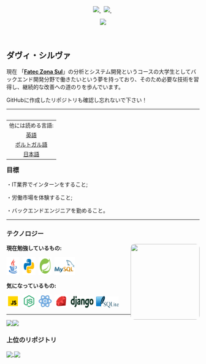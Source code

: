 <p align="center">
  <!-- Badge - LinkedIn -->
  <a href="https://www.linkedin.com/in/davialvessilva">
    <img src="https://img.shields.io/badge/-LinkedIn-0e00cf?style=round-square&logo=Linkedin&logoColor=&link=https://www.linkedin.com/in/davialvessilva">
  </a>
  &nbsp;
  <!-- Badge - 電子メール -->
  <a href="mailto:daviricardo205@gmail.com">
    <img src="https://img.shields.io/badge/-Email-ff0000?style=round-square&logo=gmail&logoColor=white&link=mailto:daviricardo205@gmail.com">
  </a>
  &nbsp;
   <p align="center">
  <!-- Badge - 閲覧数 -->
   <img src= "https://komarev.com/ghpvc/?username=DaviRicardo&color=800080">
  </p>
  &nbsp;
</p>

<!-- 自己紹介 -->
## ダヴィ・シルヴァ
<p> 現在 「<strong><a target="_blank" href="https://www.linkedin.com/company/fatec-zona-sul?originalSubdomain=br">Fatec Zona Sul</a></strong>」の分析とシステム開発というコースの大学生としてバックエンド開発分野で働きたいという夢を持っており、そのため必要な技術を習得し、継続的な改善への道のりを歩んでいます。</p>
<p>GitHubに作成したリポジトリも確認し忘れないで下さい！</p>

---

<!-- 英語、日本語とポルトガル語でのREADME: -->
<table align="right">
 <td>他には読める言語:</td>
    <tr><td align="center"><a href="README_ENG.md">英語</a></td></tr>
    <tr><td align="center"><a href="README.md">ポルトガル語</a></tr>
    <tr><td align="center"><a href="README_JP.md">日本語</a></td></tr>
  </td>
</table>

### 目標

<p>・IT業界でインターンをすること;</p>
<p>・労働市場を体験すること;</p>
<p>・バックエンドエンジニアを勤めること。</p>


---

### テクノロジー

<!-- Yeji ギフ  -->
<img src="./recursos/yejigif.gif" width="180px" height="197px" align="right" style="border-radius: 10px;">

**現在勉強しているもの:**

<p align="left">
  <!-- Java アイコン -->
  <img src="./recursos/icones/java.svg" width="34px" height="47px">&nbsp;
  <!-- Python アイコン -->
  <img src="./recursos/icones/python.svg" width="34px" height="47px">&nbsp;
  <!-- SpringBoot アイコン -->
  <img src="./recursos/icones/springboot.svg" width="34px" height="47px">&nbsp;
  <!-- MySQL アイコン -->
  <img src="./recursos/icones/mysql.svg" width="52x" height="47px">&nbsp;
</p>

**気になっているもの:**

<p align="left">
  <!-- JavaScript アイコン -->
  <img src="./recursos/icones/javascript.svg" width="34px" height="34px">&nbsp;
  <!-- NodeJs　アイコン -->
  <img src="./recursos/icones/nodejs.svg" width="34px" height="34px">&nbsp;
    <!-- ReactNative　アイコン -->
  <img src="./recursos/icones/reactnative.svg" width="34px" height="34px">&nbsp;
  <!-- Ruby　アイコン -->
  <img src="./recursos/icones/ruby.svg" width="34px" height="34px">&nbsp;
  <!-- Django アイコン -->
  <img src="./recursos/icones/django.svg" width="59px" height="30px">&nbsp;
  <!-- SQLite アイコン -->
  <img src="./recursos/icones/sqlite.svg" width="59px" height="30px">&nbsp;
</p>


---

<div style="display: flex;">
    <img align="center" src="https://github-readme-stats-sigma-five.vercel.app/api/top-langs/?username=DaviRicardo&layout=compact&custom_title=最も使用されている言語：&theme=midnight-purple&hide_border=true&locale=en"/>
    <img align="center" src="https://github-readme-stats-sigma-five.vercel.app/api?username=DaviRicardo&theme=midnight-purple&hide=prs,issues,contribs&count_private=true&include_all_commits=true&show_icons=true&hide_border=true&locale=en"/>
</div>

### 上位のリポジトリ

<a href="https://github.com/DaviRicardo/Fatec-Zona-Sul_JavaExercises-Projects">
  <img align="center" src="https://github-readme-stats-sigma-five.vercel.app/api/pin/?username=DaviRicardo&repo=Fatec-Zona-Sul_JavaExercises-Projects&theme=midnight-purple&hide_border=true&show_owner=false" />
</a>
<a href="https://github.com/DaviRicardo/Fatec-Zona-Sul_WebProjetoPadaria">
  <img align="center" src="https://github-readme-stats-sigma-five.vercel.app/api/pin/?username=DaviRicardo&repo=Fatec-Zona-Sul_WebProjetoPadaria&theme=midnight-purple&hide_border=true&show_owner=false" />
</a>
